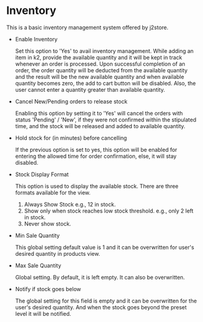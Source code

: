 # Inventory

This is a basic inventory management system offered by j2store.

* Enable Inventory

    Set this option to 'Yes' to avail inventory management. While adding an item in k2, provide the available quantity and it will be kept in track whenever an order is processed. Upon successful completion of an order, the order quantity will be deducted from the available quantity and the result will be the new available quantity and when available quantity becomes zero, the add to cart button will be disabled. Also, the user cannot enter a quantity greater than available quantity.
    
* Cancel New/Pending orders to release stock

    Enabling this option by setting it to 'Yes' will cancel the orders with status 'Pending' / 'New', if they were not confirmed within the stipulated time, and the stock will be released and added to available quantity.

* Hold stock for (in minutes) before cancelling

    If the previous option is set to yes, this option will be enabled for entering the allowed time for order confirmation, else, it will stay disabled.

* Stock Display Format    

    This option is used to display the available stock. There are three formats available for the view.
    1. Always Show Stock e.g., 12 in stock.
    2. Show only when stock reaches low stock threshold. e.g., only 2 left in stock.
    3. Never show stock.

* Min Sale Quantity

    This global setting default value is 1 and it can be overwritten for user's desired quantity in products view.

* Max Sale Quantity

    Global setting. By default, it is left empty. It can also be overwritten.

* Notify if stock goes below

    The global setting for this field is empty and it can be overwritten for the user's desired quantity. And when the stock goes beyond the preset level it will be notified.
